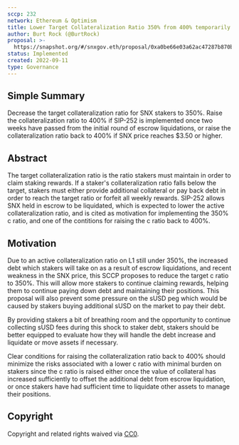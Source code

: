 ```yaml
---
sccp: 232
network: Ethereum & Optimism
title: Lower Target Collateralization Ratio 350% from 400% temporarily
author: Burt Rock (@BurtRock)
proposal: >-
  https://snapshot.org/#/snxgov.eth/proposal/0xa0be66e03a62ac47287b870bee12b73ce5b18e4cab4bd05d33e347755f717b72
status: Implemented
created: 2022-09-11
type: Governance
---
```


<!--You can leave these HTML comments in your merged SCCP and delete the visible duplicate text guides, they will not appear and may be helpful to refer to if you edit it again. This is the suggested template for new SCCPs. Note that an SCCP number will be assigned by an editor. When opening a pull request to submit your SCCP, please use an abbreviated title in the filename, `sccp-draft_title_abbrev.md`. The title should be 44 characters or less.-->

## Simple Summary

<!--"If you can't explain it simply, you don't understand it well enough." Provide a simplified and layman-accessible explanation of the SCCP.-->

Decrease the target collateralization ratio for SNX stakers to 350%. Raise the collateralization ratio to 400% if SIP-252 is implemented once two weeks have passed from the initial round of escrow liquidations, or raise the collateralization ratio back to 400% if SNX price reaches $3.50 or higher.

## Abstract

<!--A short (~200 word) description of the variable change proposed.-->

The target collateralization ratio is the ratio stakers must maintain in order to claim staking rewards. If a staker's collateralization ratio falls below the target, stakers must either provide additional collateral or pay back debt in order to reach the target ratio or forfeit all weekly rewards. SIP-252 allows SNX held in escrow to be liquidated, which is expected to lower the active collateralization ratio, and is cited as motivation for implementing the 350% c ratio, and one of the contitions for raising the c ratio back to 400%.

## Motivation

<!--The motivation is critical for SCCPs that want to update variables within Synthetix. It should clearly explain why the existing variable is not incentive aligned. SCCP submissions without sufficient motivation may be rejected outright.-->

Due to an active collateralization ratio on L1 still under 350%, the increased debt which stakers will take on as a result of escrow liquidations, and recent weakness in the SNX price, this SCCP proposes to reduce the target c ratio to 350%. This will allow more stakers to continue claiming rewards, helping them to continue paying down debt and maintaining their positions. This proposal will also prevent some pressure on the sUSD peg which would be caused by stakers buying additional sUSD on the market to pay their debt.

By providing stakers a bit of breathing room and the opportunity to continue collecting sUSD fees during this shock to staker debt, stakers should be better equipped to evaluate how they will handle the debt increase and liquidate or move assets if necessary.

Clear conditions for raising the collateralization ratio back to 400% should minimize the risks associated with a lower c ratio with minimal burden on stakers since the c ratio is raised either once the value of collateral has increased sufficiently to offset the additional debt from escrow liquidation, or once stakers have had sufficient time to liquidate other assets to manage their positions.

## Copyright

Copyright and related rights waived via [CC0](https://creativecommons.org/publicdomain/zero/1.0/).
